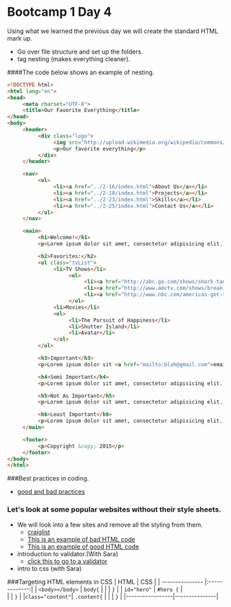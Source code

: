 Bootcamp 1 Day 4
================

Using what we learned the previous day we will create the standard HTML mark up. 

+ Go over file structure and set up the folders. 
+ tag nesting (makes everything cleaner).

####The code below shows an example of nesting.	
```html
<!DOCTYPE html>
<html lang="en">
<head>
     <meta charset="UTF-8">
     <title>Our Favorite Everything</title>
</head>
<body>
     <header>
          <div class="logo">
               <img src="http://upload.wikimedia.org/wikipedia/commons/e/e1/Featured_Article_Star.svg" alt="star">
               <p>Our favorite everything</p>
          </div>
     </header>

     <nav>
          <ul>
               <li><a href="../2-16/index.html">About Us</a></li>
               <li><a href="../2-18/index.html">Projects</a></li>
               <li><a href="../2-23/index.html">Skills</a></li>
               <li><a href="../2-25/index.html">Contact Us</a></li>
          </ul>
     </nav>

     <main>
          <h1>Welcome!</h1>
          <p>Lorem ipsum dolor sit amet, consectetur adipisicing elit. Modi, quo ad, eaque doloremque placeat voluptas accusamus aut qui ea sed, ab culpa iusto officia expedita quia animi! Quidem omnis, fugiat!</p>

          <h2>Favorites:</h2>
          <ul class="tvList">
               <li>TV Shows</li>
                    <ol>
                         <li><a href="http://abc.go.com/shows/shark-tank">Shark Tank</a></li>
                         <li><a href="http://www.amctv.com/shows/breaking-bad" target="_blank">Breaking Bad</a></li>
                         <li><a href="http://www.nbc.com/americas-got-talent">AGT</a></li>
                    </ol>
               <li>Movies</li>
               <ol>
                    <li>The Pursuit of Happiness</li>
                    <li>Shutter Island</li>
                    <li>Avatar</li>
               </ol>
          </ul>

          <h3>Important</h3>
          <p>Lorem ipsum dolor sit <a href="mailto:blah@gmail.com">email me</a>, consectetur adipisicing elit. Officiis asperiores natus, commodi tempore id mollitia in eius nam iste modi dolore error, voluptatibus quisquam repellendus vero eos rem ab maxime.</p>

          <h4>Semi Important</h4>
          <p>Lorem ipsum dolor sit amet, consectetur adipisicing elit. Blanditiis optio quisquam eveniet, eius nemo cum at corporis vitae itaque! Modi quibusdam ducimus, necessitatibus ad excepturi alias qui sint possimus nam.</p>

          <h5>Not As Important</h5>
          <p>Lorem ipsum dolor sit amet, consectetur adipisicing elit. Officia consequuntur atque, qui possimus deserunt voluptatem nam blanditiis obcaecati similique voluptatum perferendis natus, optio impedit architecto dolorum cum sit. Voluptatem, nulla.</p>

          <h6>Least Important</h6>
          <p>Lorem ipsum dolor sit amet, consectetur adipisicing elit. Iusto magni labore illo architecto ipsum? Magni voluptates porro dicta, laborum, quae dolorem, sint non atque repudiandae inventore ab id cupiditate, odio.</p>
     </main>

     <footer>
          <p>Copyright &copy; 2015</p>
     </footer>
</body>
</html>
```
###Best practices in coding.
+ [good and bad practices](http://learn.shayhowe.com/html-css/writing-your-best-code/)

### Let's look at some popular websites without their style sheets.
+ We will look into a few sites and remove all the styling from them.
	+ [craiglist](https://fresno.craigslist.org/)
	+ [This is an example of bad HTML code](http://www.highcallingcockers.com/)
	+ [This is an example of good HTML code](https://www.missionbicycle.com/)
+ introduction to validator.(With Sara)
	+ [click this to go to a validator](http://validator.w3.org/#validate_by_uri)     
+ intro to css (with Sara)

###Targeting HTML elements in CSS
|   HTML          |  CSS          | 
| --------------- |:-------------:| 
| `<body></body>` | `body{`       |
|				  |	 `}`          |
| `id="hero"`     | `#hero {`     |		
|                 |	`}`           | 
|`class="content"`| `.content{`   |
|                 |	`}`           | 
|-----------------|---------------|   
